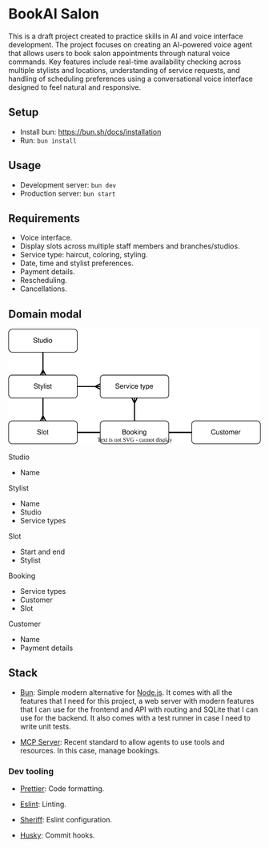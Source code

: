 # BookAI Salon

This is a draft project created to practice skills in AI and voice interface development. The project focuses on creating an AI-powered voice agent that allows users to book salon appointments through natural voice commands. Key features include real-time availability checking across multiple stylists and locations, understanding of service requests, and handling of scheduling preferences using a conversational voice interface designed to feel natural and responsive.

## Setup

- Install bun: https://bun.sh/docs/installation
- Run: `bun install`

## Usage

- Development server: `bun dev`
- Production server: `bun start`

## Requirements

- Voice interface.
- Display slots across multiple staff members and branches/studios.
- Service type: haircut, coloring, styling.
- Date, time and stylist preferences.
- Payment details.
- Rescheduling.
- Cancellations.

## Domain modal

![Domain modal diagram](docs/domain.drawio.svg)

Studio

- Name

Stylist

- Name
- Studio
- Service types

Slot

- Start and end
- Stylist

Booking

- Service types
- Customer
- Slot

Customer

- Name
- Payment details

## Stack

- [Bun](https://bun.sh/): Simple modern alternative for [Node.js](https://nodejs.org/). It comes with all the features that I need for this project, a web server with modern features that I can use for the frontend and API with routing and SQLite that I can use for the backend. It also comes with a test runner in case I need to write unit tests.

- [MCP Server](https://modelcontextprotocol.io/): Recent standard to allow agents to use tools and resources. In this case, manage bookings.

### Dev tooling

- [Prettier](https://prettier.io/): Code formatting.

- [Eslint](https://eslint.org/): Linting.

- [Sheriff](https://www.eslint-config-sheriff.dev/): Eslint configuration.

- [Husky](https://typicode.github.io/husky/): Commit hooks.
